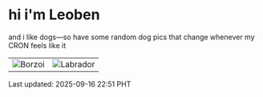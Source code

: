 # hi i'm Leoben

and i like dogs—so have some random dog pics that change whenever my CRON feels like it

|  |  |
|--------|----------|
| ![Borzoi](https://random-dog-vercel.vercel.app/api/random-borzoi?v=1758034271) | ![Labrador](https://random-dog-vercel.vercel.app/api/random-labrador?v=1758034271) |

Last updated: 2025-09-16 22:51 PHT
